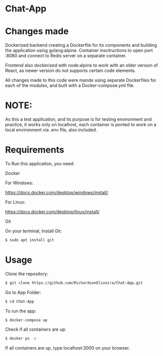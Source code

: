 # Chat-App

# Changes made
Dockerized backend creating a Dockerfile for its components and building the application using golang:alpine. Container insctructions to open port :8080 and connect to Redis server on a separate container.

Frontend also dockerized with node:alpine to work with an older version of React, as newer version do not supports certain code elements.

All changes made to this code were mande using separate Dockerfiles for each of the modules, and built with a Docker-compose.yml file.

# NOTE:
As this a test application, and its purpose is for testing environment and practice, it works only on localhost, each container is ponted to work on a local environment via .env file, also included.


# Requirements

To Run this application, you need:

Docker

For Windows:

https://docs.docker.com/desktop/windows/install/

For Linux:

https://docs.docker.com/desktop/linux/install/

Git

On your terminal, Install Git:

```bash
$ sudo apt install git
```

# Usage

Clone the repository:
```bash
$ git clone https://github.com/RichardsonOliveira/Chat-App.git
````

Go to App Folder:
```bash
$ cd Chat-App
```

To run the app:

```bash
$ docker-compose up
```

Check if all containers are up:
```bash
$ docker ps -a
```
If all containers are up, type localhost:3000 on your browser.
